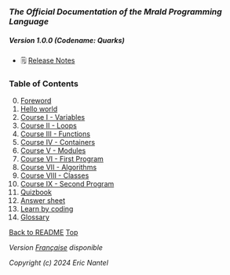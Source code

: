 
### ***The Official Documentation of the Mrald Programming Language***
##### ***Version 1.0.0 (Codename: Quarks)***
+ 🗒️ [Release Notes](/docs/v1.0.0/en/release-notes-en.md)

### Table of Contents
0. [Foreword](/docs/v1.0.0/en/preface-en.md)
1. [Hello world](/docs/v1.0.0/en/hello-world-en.md)
2. [Course I - Variables](/docs/v1.0.0/en/course-1-variables-en.md)
3. [Course II - Loops]()
4. [Course III - Functions]()
5. [Course IV - Containers]()
6. [Course V - Modules]()
7. [Course VI - First Program]()
8. [Course VII - Algorithms]()
9. [Course VIII - Classes]()
10. [Course IX - Second Program]()
11. [Quizbook]()
12. [Answer sheet]()
13. [Learn by coding](/docs/v1.0.0/en/learn-by-coding-en.md)
14. [Glossary](/docs/v1.0.0/en/glossary-en.md)

[Back to README](/docs/README.md)
[Top](#table-of-contents)

*Version [Française](/docs/v1.0.0/fr/toc-fr.md#table-des-matières) disponible*

*Copyright (c) 2024 Eric Nantel*